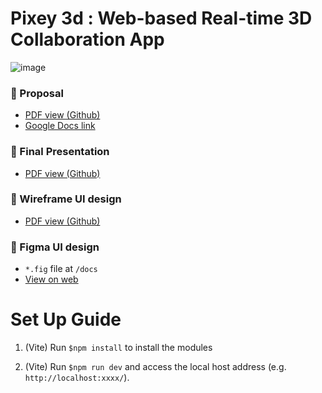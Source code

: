 # Pixey 3d : Web-based Real-time 3D Collaboration App

![image](https://media.giphy.com/media/v1.Y2lkPTc5MGI3NjExdmlhMnZ1OHpybHoyeDh6azhxd2JrejRvZTQ3cnJibWQ1NGlhNHY0eiZlcD12MV9pbnRlcm5hbF9naWZfYnlfaWQmY3Q9Zw/DcmYSTZWG7Il1TxvVb/giphy.gif)

### :page_with_curl:	Proposal
* [PDF view (Github)](docs/CSE480_Proposal_Group9_221017.pdf)
* [Google Docs link](https://docs.google.com/document/d/18dilh_sAA87E7V734PDR1JR0AAmdJRAlK0BP4gnwSkk/edit#heading=h.13f4glvfzc07)

### :page_with_curl:	Final Presentation
* [PDF view (Github)](docs/Pixey_Final_Presentation.pdf)

### :page_with_curl: Wireframe UI design
*  [PDF view (Github)](docs/Pixey3D_Wireframe.pdf)

### :triangular_flag_on_post: Figma UI design
* `*.fig` file at `/docs`
* [View on web](https://www.figma.com/file/jN2AarxuyrYHMZNVVM2nI8/Pixey3d_UIdesign_221012?type=design&node-id=0-1&mode=design&t=gfBADVId0WhA5ONB-0) 	


# Set Up Guide
1. (Vite) Run `$npm install` to install the modules


2. (Vite) Run `$npm run dev` and access the local host address (e.g. `http://localhost:xxxx/`).
